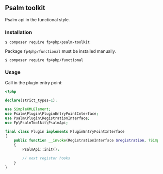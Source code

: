 ## Psalm toolkit

Psalm api in the functional style.

### Installation

```shell
$ composer require fp4php/psalm-toolkit
```

Package `fp4php/functional` must be installed manually.

```shell
$ composer require fp4php/functional
```

### Usage

Call in the plugin entry point:

```php
<?php

declare(strict_types=1);

use SimpleXMLElement;
use Psalm\Plugin\PluginEntryPointInterface;
use Psalm\Plugin\RegistrationInterface;
use Fp\PsalmToolkit\PsalmApi;

final class Plugin implements PluginEntryPointInterface
{
    public function __invoke(RegistrationInterface $registration, ?SimpleXMLElement $config = null): void
    {
        PsalmApi::init();

        // next register hooks
    }
}

```